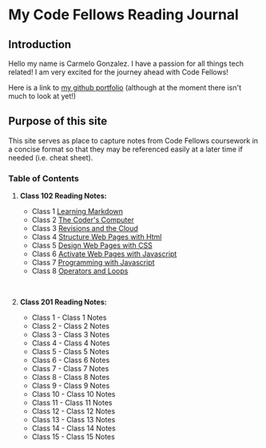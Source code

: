 # My Code Fellows Reading Journal

## Introduction

Hello my name is Carmelo Gonzalez.  I have a passion for all things tech related! I am very excited for the journey ahead with Code Fellows!

Here is a link to [my github portfolio](https://github.com/MelodicXP) (although at the moment there isn't much to look at yet!)

## Purpose of this site

This site serves as place to capture notes from Code Fellows coursework in a concise format so that they may be referenced easily at a later time if needed (i.e. cheat sheet).  

### Table of Contents

1. **Class 102 Reading Notes:**

    * Class 1 [Learning Markdown](https://melodicxp.github.io/reading-notes/class1learningmarkdown)
    * Class 2 [The Coder's Computer](https://melodicxp.github.io/reading-notes/class2thecoderscomputer)
    * Class 3 [Revisions and the Cloud](https://melodicxp.github.io/reading-notes/class3revisionsandthecloud)
    * Class 4 [Structure Web Pages with Html](https://melodicxp.github.io/reading-notes/class4structurewebpageswithhtml)
    * Class 5 [Design Web Pages with CSS](https://melodicxp.github.io/reading-notes/class5designwebpageswithcss)
    * Class 6 [Activate Web Pages with Javascript](https://melodicxp.github.io/reading-notes/class6activatewebpageswithjavascript)
    * Class 7 [Programming with Javascript](https://melodicxp.github.io/reading-notes/class7programmingwithjavascript)
    * Class 8 [Operators and Loops](https://melodicxp.github.io/reading-notes/class8operatorsandloops)

    &nbsp;
2. **Class 201 Reading Notes:**

    * Class 1 - Class 1 Notes
    * Class 2 - Class 2 Notes
    * Class 3 - Class 3 Notes
    * Class 4 - Class 4 Notes
    * Class 5 - Class 5 Notes
    * Class 6 - Class 6 Notes
    * Class 7 - Class 7 Notes
    * Class 8 - Class 8 Notes
    * Class 9 - Class 9 Notes
    * Class 10 - Class 10 Notes
    * Class 11 - Class 11 Notes
    * Class 12 - Class 12 Notes
    * Class 13 - Class 13 Notes
    * Class 14 - Class 14 Notes
    * Class 15 - Class 15 Notes
